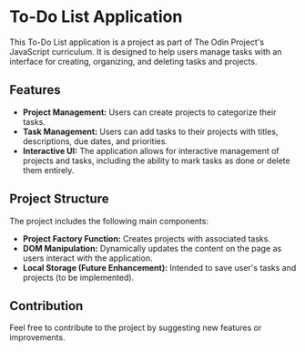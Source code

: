 # To-Do List Application

This To-Do List application is a project as part of The Odin Project's JavaScript curriculum. It is designed to help users manage tasks with an interface for creating, organizing, and deleting tasks and projects.

## Features

- **Project Management:** Users can create projects to categorize their tasks.
- **Task Management:** Users can add tasks to their projects with titles, descriptions, due dates, and priorities.
- **Interactive UI:** The application allows for interactive management of projects and tasks, including the ability to mark tasks as done or delete them entirely.

## Project Structure

The project includes the following main components:

- **Project Factory Function:** Creates projects with associated tasks.
- **DOM Manipulation:** Dynamically updates the content on the page as users interact with the application.
- **Local Storage (Future Enhancement):** Intended to save user's tasks and projects (to be implemented).

## Contribution

Feel free to contribute to the project by suggesting new features or improvements.

